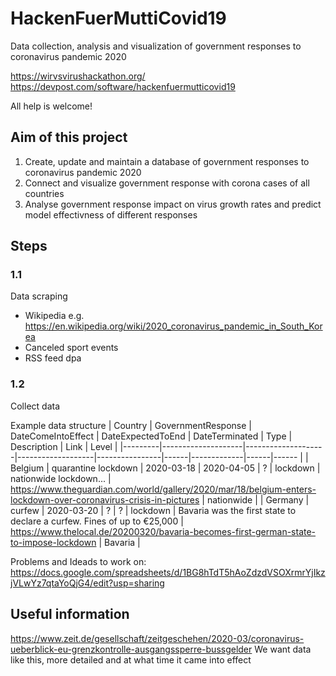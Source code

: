 # HackenFuerMuttiCovid19
Data collection, analysis and visualization of government responses to coronavirus pandemic 2020

https://wirvsvirushackathon.org/  
 https://devpost.com/software/hackenfuermutticovid19

All help is welcome!


## Aim of this project

1. Create, update and maintain a database of government responses to coronavirus pandemic 2020
2. Connect and visualize government response with corona cases of all countries
3. Analyse government response impact on virus growth rates and predict model effectivness of different responses

## Steps

### 1.1
Data scraping 
- Wikipedia e.g. https://en.wikipedia.org/wiki/2020_coronavirus_pandemic_in_South_Korea
- Canceled sport events
- RSS feed dpa

### 1.2
Collect data

Example data structure
| Country | GovernmentResponse | DateComeIntoEffect | DateExpectedToEnd | DateTerminated | Type | Description | Link | Level |
|---------|--------------------|--------------------|-------------------|----------------|------|-------------|------|------ |
|   Belgium	   | quarantine lockdown                   |     2020-03-18               |  2020-04-05  | ? |  lockdown     | nationwide lockdown... | https://www.theguardian.com/world/gallery/2020/mar/18/belgium-enters-lockdown-over-coronavirus-crisis-in-pictures     | nationwide    |
|   Germany	   |  curfew             |     2020-03-20              |  ?  | ? |  lockdown     | Bavaria was the first state to declare a curfew. Fines of up to €25,000  | https://www.thelocal.de/20200320/bavaria-becomes-first-german-state-to-impose-lockdown    | Bavaria   |



Problems and Ideads to work on: 
https://docs.google.com/spreadsheets/d/1BG8hTdT5hAoZdzdVSOXrmrYjIkzjVLwYz7qtaYoQjG4/edit?usp=sharing


## Useful information 
https://www.zeit.de/gesellschaft/zeitgeschehen/2020-03/coronavirus-ueberblick-eu-grenzkontrolle-ausgangssperre-bussgelder
We want data like this, more detailed and at what time it came into effect
